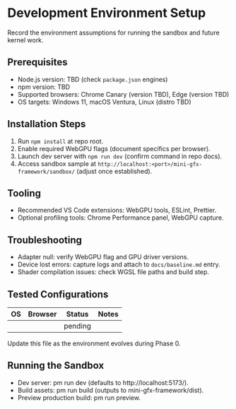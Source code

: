 # Development Environment Setup

Record the environment assumptions for running the sandbox and future kernel work.

## Prerequisites
- Node.js version: TBD (check `package.json` engines)
- npm version: TBD
- Supported browsers: Chrome Canary (version TBD), Edge (version TBD)
- OS targets: Windows 11, macOS Ventura, Linux (distro TBD)

## Installation Steps
1. Run `npm install` at repo root.
2. Enable required WebGPU flags (document specifics per browser).
3. Launch dev server with `npm run dev` (confirm command in repo docs).
4. Access sandbox sample at `http://localhost:<port>/mini-gfx-framework/sandbox/` (adjust once established).

## Tooling
- Recommended VS Code extensions: WebGPU tools, ESLint, Prettier.
- Optional profiling tools: Chrome Performance panel, WebGPU capture.

## Troubleshooting
- Adapter null: verify WebGPU flag and GPU driver versions.
- Device lost errors: capture logs and attach to `docs/baseline.md` entry.
- Shader compilation issues: check WGSL file paths and build step.

## Tested Configurations
| OS | Browser | Status | Notes |
| --- | --- | --- | --- |
| | | pending | |

Update this file as the environment evolves during Phase 0.


## Running the Sandbox
- Dev server: 
pm run dev (defaults to http://localhost:5173/).
- Build assets: 
pm run build (outputs to mini-gfx-framework/dist).
- Preview production build: 
pm run preview.


